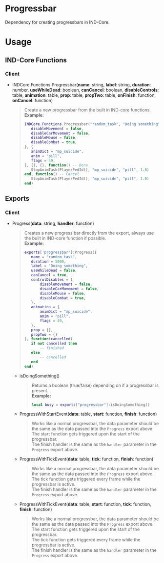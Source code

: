 # Progressbar

Dependency for creating progressbars in IND-Core.

# Usage

## IND-Core Functions

### Client

- INDCore.Functions.Progressbar(**name**: string, **label**: string, **duration**: number, **useWhileDead**: boolean, **canCancel**: boolean, **disableControls**: table, **animation**: table, **prop**: table, **propTwo**: table, **onFinish**: function, **onCancel**: function)
  > Create a new progressbar from the built in IND-core functions.<br>
  > **Example:**
  > ```lua
  >INDCore.Functions.Progressbar("random_task", "Doing something", 5000, false, true, {
  >    disableMovement = false,
  >    disableCarMovement = false,
  >    disableMouse = false,
  >    disableCombat = true,
  >}, {
  >    animDict = "mp_suicide",
  >    anim = "pill",
  >    flags = 49,
  >}, {}, {}, function() -- Done
  >    StopAnimTask(PlayerPedId(), "mp_suicide", "pill", 1.0)
  >end, function() -- Cancel
  >    StopAnimTask(PlayerPedId(), "mp_suicide", "pill", 1.0)
  >end)
  > ```

## Exports

### Client

- Progress(**data**: string, **handler**: function)
  > Creates a new progress bar directly from the export, always use the built in IND-core function if possible.<br>
  > **Example:**
  > ```lua
  >exports['progressbar']:Progress({
  >    name = "random_task",
  >    duration = 5000,
  >    label = "Doing something",
  >    useWhileDead = false,
  >    canCancel = true,
  >    controlDisables = {
  >        disableMovement = false,
  >        disableCarMovement = false,
  >        disableMouse = false,
  >        disableCombat = true,    
  >    },
  >    animation = {
  >        animDict = "mp_suicide",
  >        anim = "pill",
  >        flags = 49,
  >    },
  >    prop = {},
  >    propTwo = {}
  >}, function(cancelled)
  >    if not cancelled then
  >        -- finished
  >    else
  >        -- cancelled
  >    end
  >end)
  > ```

  - isDoingSomething()
    > Returns a boolean (true/false) depending on if a progressbar is present.<br>
    > **Example:**
    > ```lua
    > local busy = exports["progressbar"]:isDoingSomething()
    > ```

  - ProgressWithStartEvent(**data**: table, **start**: function, **finish**: function)
    > Works like a normal progressbar, the data parameter should be the same as the data passed into the `Progress` export above.<br>
    > The start function gets triggered upon the start of the progressbar.<br>
    > The finish handler is the same as the `handler` parameter in the `Progress` export above. 

  - ProgressWithTickEvent(**data**: table, **tick**: function, **finish**: function)
    > Works like a normal progressbar, the data parameter should be the same as the data passed into the `Progress` export above.<br>
    > The tick function gets triggered every frame while the progressbar is active.<br>
    > The finish handler is the same as the `handler` parameter in the `Progress` export above. 

  - ProgressWithTickEvent(**data**: table, **start**: function, **tick**: function, **finish**: function)
    > Works like a normal progressbar, the data parameter should be the same as the data passed into the `Progress` export above.<br>
    > The start function gets triggered upon the start of the progressbar.<br>
    > The tick function gets triggered every frame while the progressbar is active.<br>
    > The finish handler is the same as the `handler` parameter in the `Progress` export above. 
